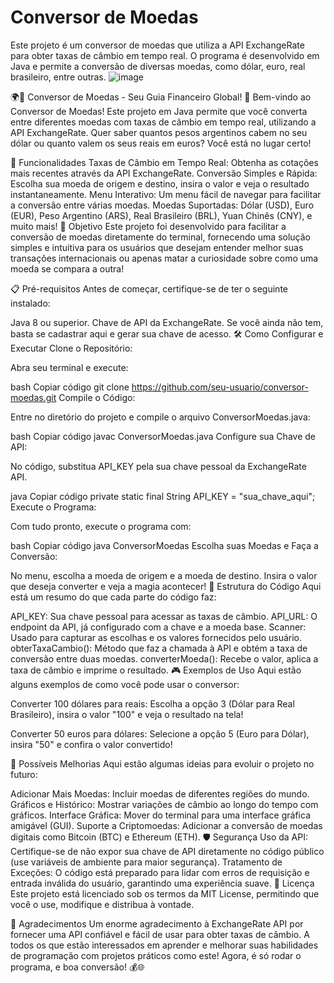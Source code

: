 # Conversor de Moedas

Este projeto é um conversor de moedas que utiliza a API ExchangeRate para obter taxas de câmbio em tempo real. O programa é desenvolvido em Java e permite a conversão de diversas moedas, como dólar, euro, real brasileiro, entre outras.
![image](https://github.com/user-attachments/assets/97f87e84-f9f0-4f3f-b0c7-27bf863e1367)

🌍💱 Conversor de Moedas - Seu Guia Financeiro Global! 💸
Bem-vindo ao Conversor de Moedas! Este projeto em Java permite que você converta entre diferentes moedas com taxas de câmbio em tempo real, utilizando a API ExchangeRate. Quer saber quantos pesos argentinos cabem no seu dólar ou quanto valem os seus reais em euros? Você está no lugar certo!

🚀 Funcionalidades
Taxas de Câmbio em Tempo Real: Obtenha as cotações mais recentes através da API ExchangeRate.
Conversão Simples e Rápida: Escolha sua moeda de origem e destino, insira o valor e veja o resultado instantaneamente.
Menu Interativo: Um menu fácil de navegar para facilitar a conversão entre várias moedas.
Moedas Suportadas: Dólar (USD), Euro (EUR), Peso Argentino (ARS), Real Brasileiro (BRL), Yuan Chinês (CNY), e muito mais!
🎯 Objetivo
Este projeto foi desenvolvido para facilitar a conversão de moedas diretamente do terminal, fornecendo uma solução simples e intuitiva para os usuários que desejam entender melhor suas transações internacionais ou apenas matar a curiosidade sobre como uma moeda se compara a outra!

📋 Pré-requisitos
Antes de começar, certifique-se de ter o seguinte instalado:

Java 8 ou superior.
Chave de API da ExchangeRate. Se você ainda não tem, basta se cadastrar aqui e gerar sua chave de acesso.
🛠️ Como Configurar e Executar
Clone o Repositório:

Abra seu terminal e execute:

bash
Copiar código
git clone https://github.com/seu-usuario/conversor-moedas.git
Compile o Código:

Entre no diretório do projeto e compile o arquivo ConversorMoedas.java:

bash
Copiar código
javac ConversorMoedas.java
Configure sua Chave de API:

No código, substitua API_KEY pela sua chave pessoal da ExchangeRate API.

java
Copiar código
private static final String API_KEY = "sua_chave_aqui";
Execute o Programa:

Com tudo pronto, execute o programa com:

bash
Copiar código
java ConversorMoedas
Escolha suas Moedas e Faça a Conversão:

No menu, escolha a moeda de origem e a moeda de destino.
Insira o valor que deseja converter e veja a magia acontecer!
🧩 Estrutura do Código
Aqui está um resumo do que cada parte do código faz:

API_KEY: Sua chave pessoal para acessar as taxas de câmbio.
API_URL: O endpoint da API, já configurado com a chave e a moeda base.
Scanner: Usado para capturar as escolhas e os valores fornecidos pelo usuário.
obterTaxaCambio(): Método que faz a chamada à API e obtém a taxa de conversão entre duas moedas.
converterMoeda(): Recebe o valor, aplica a taxa de câmbio e imprime o resultado.
🎮 Exemplos de Uso
Aqui estão alguns exemplos de como você pode usar o conversor:

Converter 100 dólares para reais: Escolha a opção 3 (Dólar para Real Brasileiro), insira o valor "100" e veja o resultado na tela!

Converter 50 euros para dólares: Selecione a opção 5 (Euro para Dólar), insira "50" e confira o valor convertido!

🔧 Possíveis Melhorias
Aqui estão algumas ideias para evoluir o projeto no futuro:

Adicionar Mais Moedas: Incluir moedas de diferentes regiões do mundo.
Gráficos e Histórico: Mostrar variações de câmbio ao longo do tempo com gráficos.
Interface Gráfica: Mover do terminal para uma interface gráfica amigável (GUI).
Suporte a Criptomoedas: Adicionar a conversão de moedas digitais como Bitcoin (BTC) e Ethereum (ETH).
🛡️ Segurança
Uso da API: Certifique-se de não expor sua chave de API diretamente no código público (use variáveis de ambiente para maior segurança).
Tratamento de Exceções: O código está preparado para lidar com erros de requisição e entrada inválida do usuário, garantindo uma experiência suave.
📜 Licença
Este projeto está licenciado sob os termos da MIT License, permitindo que você o use, modifique e distribua à vontade.

🙌 Agradecimentos
Um enorme agradecimento à ExchangeRate API por fornecer uma API confiável e fácil de usar para obter taxas de câmbio.
A todos os que estão interessados em aprender e melhorar suas habilidades de programação com projetos práticos como este!
Agora, é só rodar o programa, e boa conversão! 💰🌐

